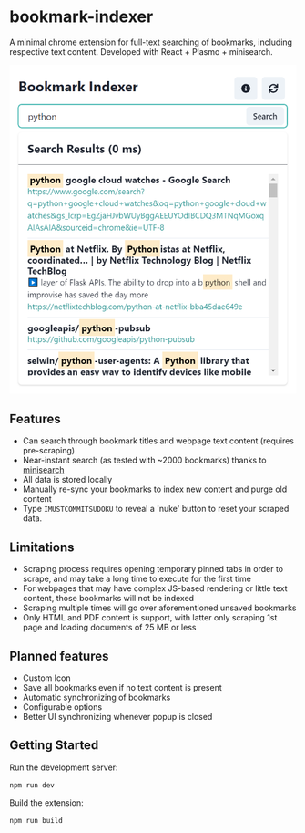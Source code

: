 # bookmark-indexer
A minimal chrome extension for full-text searching of bookmarks, including respective text content. Developed with React + Plasmo + minisearch.

![Demo picture of extension](pics/demo-pic.png)

## Features
* Can search through bookmark titles and webpage text content (requires pre-scraping)
* Near-instant search (as tested with ~2000 bookmarks) thanks to [minisearch](https://github.com/lucaong/minisearch)
* All data is stored locally
* Manually re-sync your bookmarks to index new content and purge old content
* Type `IMUSTCOMMITSUDOKU` to reveal a 'nuke' button to reset your scraped data.

## Limitations
* Scraping process requires opening temporary pinned tabs in order to scrape, and may take a long time to execute for the first time
* For webpages that may have complex JS-based rendering or little text content, those bookmarks will not be indexed
* Scraping multiple times will go over aforementioned unsaved bookmarks
* Only HTML and PDF content is support, with latter only scraping 1st page and loading documents of 25 MB or less

## Planned features
* Custom Icon
* Save all bookmarks even if no text content is present
* Automatic synchronizing of bookmarks
* Configurable options
* Better UI synchronizing whenever popup is closed

## Getting Started

Run the development server:

```bash
npm run dev
```

Build the extension:

```bash
npm run build
```
